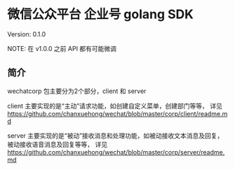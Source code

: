 # 微信公众平台 企业号 golang SDK

Version:   0.1.0

NOTE:      在 v1.0.0 之前 API 都有可能微调

## 简介
wechatcorp 包主要分为2个部分，client 和 server

client 主要实现的是“主动”请求功能，如创建自定义菜单，创建部门等等，
详见 https://github.com/chanxuehong/wechat/blob/master/corp/client/readme.md

server 主要实现的是“被动”接收消息和处理功能，如被动接收文本消息及回复，被动接收语音消息及回复等等，
详见 https://github.com/chanxuehong/wechat/blob/master/corp/server/readme.md

